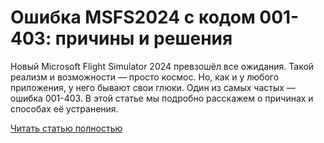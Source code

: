 # Ошибка MSFS2024 с кодом 001-403: причины и решения



Новый Microsoft Flight Simulator 2024 превзошёл все ожидания. Такой реализм и возможности — просто космос. Но, как и у любого приложения, у него бывают свои глюки. Один из самых частых — ошибка 001-403. В этой статье мы подробно расскажем о причинах и способах её устранения.

[Читать статью полностью](https://xyberbara.com/gaming/msfs2024-001-403/)
